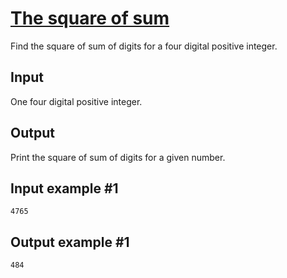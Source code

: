 # [The square of sum](https://www.e-olymp.com/en/problems/955)
Find the square of sum of digits for a four digital positive integer.

## Input
One four digital positive integer.

## Output
Print the square of sum of digits for a given number.

## Input example #1
```
4765
```

## Output example #1
```
484
```

